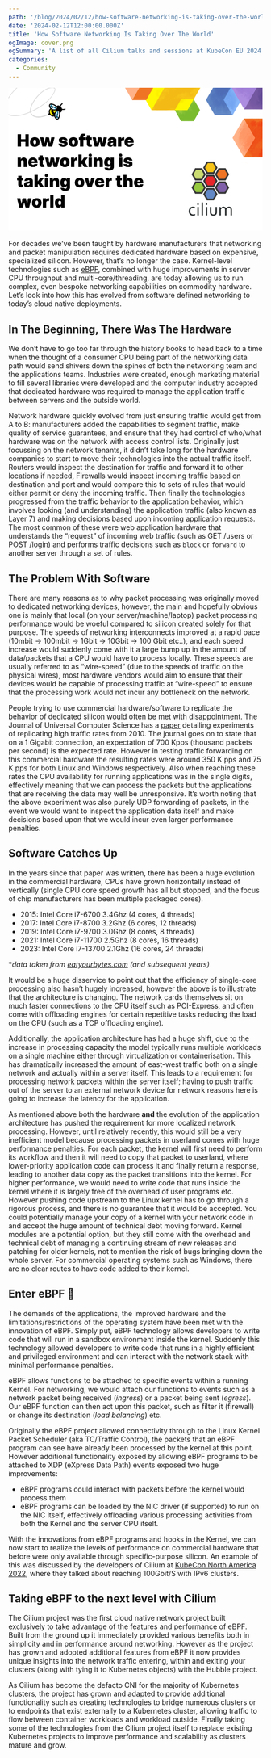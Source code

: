 ```yaml
---
path: '/blog/2024/02/12/how-software-networking-is-taking-over-the-world'
date: '2024-02-12T12:00:00.000Z'
title: 'How Software Networking Is Taking Over The World'
ogImage: cover.png
ogSummary: 'A list of all Cilium talks and sessions at KubeCon EU 2024'
categories:
  - Community
---
```


![](cover.png)

For decades we’ve been taught by hardware manufacturers that networking and packet manipulation requires dedicated hardware based on expensive, specialized silicon. However, that’s no longer the case. Kernel-level technologies such as [eBPF](https://ebpf.io), combined with huge improvements in server CPU throughput and multi-core/threading, are today allowing us to run complex, even bespoke networking capabilities on commodity hardware. Let’s look into how this has evolved from software defined networking to today’s cloud native deployments.

## In The Beginning, There Was The Hardware

We don’t have to go too far through the history books to head back to a time when the thought of a consumer CPU being part of the networking data path would send shivers down the spines of both the networking team and the applications teams. Industries were created, enough marketing material to fill several libraries were developed and the computer industry accepted that dedicated hardware was required to manage the application traffic between servers and the outside world.

Network hardware quickly evolved from just ensuring traffic would get from A to B: manufacturers added the capabilities to segment traffic, make quality of service guarantees, and ensure that they had control of who/what hardware was on the network with access control lists. Originally just focussing on the network tenants, it didn’t take long for the hardware companies to start to move their technologies into the actual traffic itself. Routers would inspect the destination for traffic and forward it to other locations if needed, Firewalls would inspect incoming traffic based on destination and port and would compare this to sets of rules that would either permit or deny the incoming traffic. Then finally the technologies progressed from the traffic behavior to the application behavior, which involves looking (and understanding) the application traffic (also known as Layer 7) and making decisions based upon incoming application requests. The most common of these were web application hardware that understands the “request” of incoming web traffic (such as GET /users or POST /login) and performs traffic decisions such as `block` or `forward` to another server through a set of rules.

## The Problem With Software

There are many reasons as to why packet processing was originally moved to dedicated networking devices, however, the main and hopefully obvious one is mainly that local (on your server/machine/laptop) packet processing performance would be woeful compared to silicon created solely for that purpose. The speeds of networking interconnects improved at a rapid pace (10mbit -> 100mbit -> 1Gbit -> 10Gbit -> 100 Gbit etc..), and each speed increase would suddenly come with it a large bump up in the amount of data/packets that a CPU would have to process locally. These speeds are usually referred to as “wire-speed” (due to the speeds of traffic on the physical wires), most hardware vendors would aim to ensure that their devices would be capable of processing traffic at “wire-speed” to ensure that the processing work would not incur any bottleneck on the network.

People trying to use commercial hardware/software to replicate the behavior of dedicated silicon would often be met with disappointment. The Journal of Universal Computer Science has a [paper](https://www.jucs.org/jucs_16_21/impact_of_cpu_bound/jucs_16_21_3299_3313_salah.pdf) detailing experiments of replicating high traffic rates from 2010. The journal goes on to state that on a 1 Gigabit connection, an expectation of 700 Kpps (thousand packets per second) is the expected rate. However in testing traffic forwarding on this commercial hardware the resulting rates were around 350 K pps and 75 K pps for both Linux and Windows respectively. Also when reaching these rates the CPU availability for running applications was in the single digits, effectively meaning that we can process the packets but the applications that are receiving the data may well be unresponsive. It’s worth noting that the above experiment was also purely UDP forwarding of packets, in the event we would want to inspect the application data itself and make decisions based upon that we would incur even larger performance penalties.

## Software Catches Up

In the years since that paper was written, there has been a huge evolution in the commercial hardware, CPUs have grown horizontally instead of vertically (single CPU core speed growth has all but stopped, and the focus of chip manufacturers has been multiple packaged cores).

- 2015: Intel Core i7-6700 3.4Ghz (4 cores, 4 threads)
- 2017: Intel Core i7-8700 3.2Ghz (6 cores, 12 threads)
- 2019: Intel Core i7-9700 3.0Ghz (8 cores, 8 threads)
- 2021: Intel Core i7-11700 2.5Ghz (8 cores, 16 threads)
- 2023: Intel Core i7-13700 2.1Ghz (16 cores, 24 threads)

\*_data taken from [eatyourbytes.com](https://www.eatyourbytes.com/launchyear/2023/) (and subsequent years)_

It would be a huge disservice to point out that the efficiency of single-core processing also hasn’t hugely increased, however the above is to illustrate that the architecture is changing. The network cards themselves sit on much faster connections to the CPU itself such as PCI-Express, and often come with offloading engines for certain repetitive tasks reducing the load on the CPU (such as a TCP offloading engine).

Additionally, the application architecture has had a huge shift, due to the increase in processing capacity the model typically runs multiple workloads on a single machine either through virtualization or containerisation. This has dramatically increased the amount of east-west traffic both on a single network and actually within a server itself. This leads to a requirement for processing network packets within the server itself; having to push traffic out of the server to an external network device for network reasons here is going to increase the latency for the application.

As mentioned above both the hardware **and** the evolution of the application architecture has pushed the requirement for more localized network processing. However, until relatively recently, this would still be a very inefficient model because processing packets in userland comes with huge performance penalties. For each packet, the kernel will first need to perform its workflow and then it will need to copy that packet to userland, where lower-priority application code can process it and finally return a response, leading to another data copy as the packet transitions into the kernel. For higher performance, we would need to write code that runs inside the kernel where it is largely free of the overhead of user programs etc. However pushing code upstream to the Linux kernel has to go through a rigorous process, and there is no guarantee that it would be accepted. You could potentially manage your copy of a kernel with your network code in and accept the huge amount of technical debt moving forward. Kernel modules are a potential option, but they still come with the overhead and technical debt of managing a continuing stream of new releases and patching for older kernels, not to mention the risk of bugs bringing down the whole server.
For commercial operating systems such as Windows, there are no clear routes to have code added to their kernel.

## Enter eBPF 🐝

The demands of the applications, the improved hardware and the limitations/restrictions of the operating system have been met with the innovation of eBPF. Simply put, eBPF technology allows developers to write code that will run in a sandbox environment inside the kernel. Suddenly this technology allowed developers to write code that runs in a highly efficient and privileged environment and can interact with the network stack with minimal performance penalties.

eBPF allows functions to be attached to specific events within a running Kernel. For networking, we would attach our functions to events such as a network packet being received (_ingress_) or a packet being sent (_egress_). Our eBPF function can then act upon this packet, such as filter it (firewall) or change its destination (_load balancing_) etc.

Originally the eBPF project allowed connectivity through to the Linux Kernel Packet Scheduler (aka TC/Traffic Control), the packets that an eBPF program can see have already been processed by the kernel at this point. However additional functionality exposed by allowing eBPF programs to be attached to XDP (eXpress Data Path) events exposed two huge improvements:

- eBPF programs could interact with packets before the kernel would process them
- eBPF programs can be loaded by the NIC driver (if supported) to run on the NIC itself, effectively offloading various processing activities from both the Kernel and the server CPU itself.

With the innovations from eBPF programs and hooks in the Kernel, we can now start to realize the levels of performance on commercial hardware that before were only available through specific-purpose silicon. An example of this was discussed by the developers of Cilium at [KubeCon North America 2022](https://kccncna2022.sched.com/event/182DB/100gbits-clusters-with-cilium-building-tomorrows-networking-data-plane-daniel-borkmann-nikolay-aleksandrov-isovalent), where they talked about reaching 100Gbit/S with IPv6 clusters.

## Taking eBPF to the next level with Cilium

The Cilium project was the first cloud native network project built exclusively to take advantage of the features and performance of eBPF. Built from the ground up it immediately provided various benefits both in simplicity and in performance around networking. However as the project has grown and adopted additional features from eBPF it now provides unique insights into the network traffic entering, within and exiting your clusters (along with tying it to Kubernetes objects) with the Hubble project.

As Cilium has become the defacto CNI for the majority of Kubernetes clusters, the project has grown and adapted to provide additional functionality such as creating technologies to bridge numerous clusters or to endpoints that exist externally to a Kubernetes cluster, allowing traffic to flow between container workloads and workload outside. Finally taking some of the technologies from the Cilium project itself to replace existing Kubernetes projects to improve performance and scalability as clusters mature and grow.
